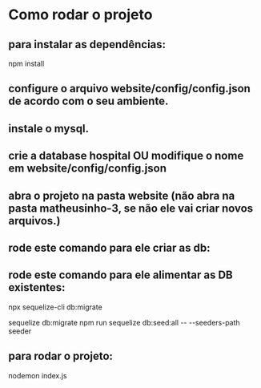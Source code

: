 # Como rodar o projeto


## para instalar as dependências:
npm install

## configure o arquivo website/config/config.json de acordo com o seu ambiente.

## instale o mysql.

## crie a database hospital OU modifique o nome em website/config/config.json

## abra o projeto na pasta website (não abra na pasta matheusinho-3, se não ele vai criar novos arquivos.)

## rode este comando para ele criar as db:

## rode este comando para ele alimentar as DB existentes:

npx sequelize-cli db:migrate

sequelize db:migrate
npm run sequelize db:seed:all -- --seeders-path seeder

## para rodar o projeto: 

nodemon index.js 

